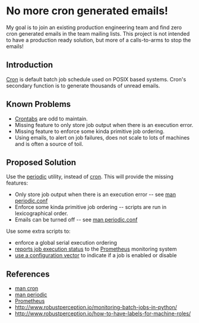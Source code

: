 # No more cron generated emails!
My goal is to join an existing production engineering team and find zero cron generated emails in the team mailing lists.  This project is not intended to have a production ready solution, but more of a calls-to-arms to stop the emails!

## Introduction

[Cron](https://en.wikipedia.org/wiki/Cron) is default batch job schedule used on POSIX based systems.  Cron's secondary function is to generate thousands of unread emails.

## Known Problems

* [Crontabs](https://www.freebsd.org/cgi/man.cgi?query=crontab&format=html) are odd to maintain.
* Missing feature to only store job output when there is an execution error.
* Missing feature to enforce some kinda primitive job ordering.
* Using emails, to alert on job failures, does not scale to lots of machines and is often a source of toil.

## Proposed Solution

Use the [periodic](https://www.freebsd.org/cgi/man.cgi?query=periodic&format=html) utility, instead of [cron](https://www.freebsd.org/cgi/man.cgi?query=cron&format=html).  This will provide the missing features:
* Only store job output when there is an execution error -- see [man periodic.conf](https://www.freebsd.org/cgi/man.cgi?query=periodic.conf&format=html)
* Enforce some kinda primitive job ordering -- scripts are run in lexicographical order.
* Emails can be turned off -- see [man periodic.conf](https://www.freebsd.org/cgi/man.cgi?query=periodic.conf&format=html)

Use some extra scripts to:
* enforce a global serial execution ordering
* [reports job execution status](http://www.robustperception.io/monitoring-batch-jobs-in-python/) to the [Prometheus](http://prometheus.io/) monitoring system
* [use a configuration vector](http://www.robustperception.io/how-to-have-labels-for-machine-roles/) to indicate if a job is enabled or disable

## References

* [man cron](https://www.freebsd.org/cgi/man.cgi?query=cron&format=html)
* [man periodic](https://www.freebsd.org/cgi/man.cgi?query=periodic&format=html)
* [Prometheus](http://prometheus.io/)
* http://www.robustperception.io/monitoring-batch-jobs-in-python/
* http://www.robustperception.io/how-to-have-labels-for-machine-roles/
